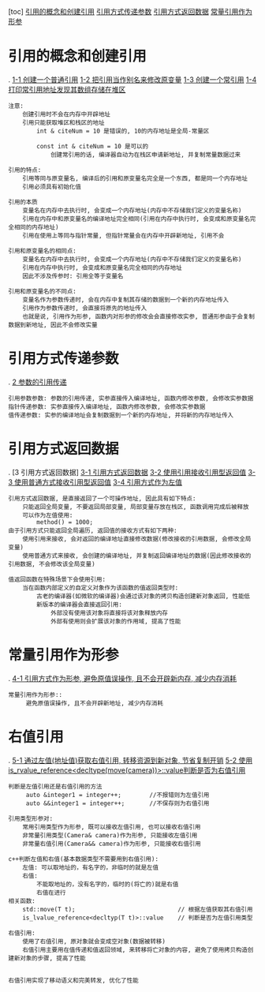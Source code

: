 [toc]
    [引用的概念和创建引用](#引用的概念和创建引用)
    [引用方式传递参数](#引用方式传递参数)
    [引用方式返回数据](#引用方式返回数据)
    [常量引用作为形参](#常量引用作为形参)

# 引用的概念和创建引用
.   [1-1 创建一个普通引用](./_1_createCite/CreateCite.cpp)
    [1-2 把引用当作别名来修改原变量](./_1_createCite/CreateCite.cpp)
    [1-3 创建一个常引用](./_1_createCite/CreateCite.cpp)
    [1-4 打印常引用地址发现其数组存储在堆区](./_1_createCite/CreateCite.cpp)

    注意:
        创建引用时不会在内存中开辟地址
        引用只能获取堆区和栈区的地址
            int & citeNum = 10 是错误的, 10的内存地址是全局-常量区

            const int & citeNum = 10 是可以的
                创建常引用的话, 编译器自动为在栈区申请新地址, 并复制常量数据过来

    引用的特点: 
        引用等同与原变量名, 编译后的引用和原变量名完全是一个东西, 都是同一个内存地址
        引用必须具有初始化值

    引用的本质
        变量名在内存中去执行时, 会变成一个内存地址(内存中不存储我们定义的变量名称)
        引用在内存中和原变量名的编译地址完全相同(引用在内存中执行时, 会变成和原变量名完全相同的内存地址)
        引用在使用上等同与指针常量, 但指针常量会在内存中开辟新地址, 引用不会

    引用和原变量名的相同点:
        变量名在内存中去执行时, 会变成一个内存地址(内存中不存储我们定义的变量名称)
        引用在内存中执行时, 会变成和原变量名完全相同的内存地址
        因此不涉及传参时: 引用全等于变量名

    引用和原变量名的不同点:
        变量名作为参数传递时, 会在内存中复制其存储的数据到一个新的内存地址传入
        引用作为参数传递时, 会直接将原先的地址传入
        也就是说, 引用作为形参, 函数内对形参的修改会会直接修改实参, 普通形参由于会复制数据到新地址, 因此不会修改实量

# 引用方式传递参数
.   [2 参数的引用传递](./_2_citeAsFuncFormalParam/CiteAsFuncParam.cpp)
    
    引用参数参数: 参数的引用传递, 实参直接传入编译地址, 函数内修改参数, 会修改实参数据
    指针传递参数: 实参直接传入编译地址, 函数内修改参数, 会修改实参数据
    值传递参数: 实参的编译地址会复制数据到一个新的内存地址, 并将新的内存地址传入

# 引用方式返回数据
.   [3 引用方式返回数据]
        [3-1 引用方式返回数据](./_3_citeAsReturnValue/_1_citeAsReturnValue.cpp)
        [3-2 使用引用接收引用型返回值](./_3_citeAsReturnValue/_1_citeAsReturnValue.cpp)
        [3-3 使用普通方式接收引用型返回值](./_3_citeAsReturnValue/_1_citeAsReturnValue.cpp)
        [3-4 引用方式作为左值](./_3_citeAsReturnValue/_1_citeAsReturnValue.cpp)

    引用方式返回数据, 是直接返回了一个可操作地址, 因此具有如下特点:
        只能返回全局变量, 不要返回局部变量, 局部变量存放在栈区, 函数调用完成后被释放
        可以作为左值使用:
            method() = 1000;
    由于引用方式只能返回全局遍历, 返回值的接收方式有如下两种: 
        使用引用来接收, 会对返回的编译地址直接修改数据(修改接收的引用数据, 会修改全局变量)
        使用普通方式来接收, 会创建的编译地址, 并复制返回编译地址的数据(因此修改接收的引用数据, 不会修改该全局变量)

    值返回函数在特殊场景下会使用引用:
        当在函数内部定义的自定义对象作为该函数的值返回类型时:
            古老的编译器(如微软的编译器)会通过该对象的拷贝构造创建新对象返回, 性能低
            新版本的编译器会直接返回引用:
                外部没有使用该对象将直接将该对象释放内存
                外部有使用则会扩展该对象的作用域, 提高了性能
# 常量引用作为形参
.   [4-1 引用方式作为形参, 避免原值误操作, 且不会开辟新内存, 减少内存消耗](./_4_constCite/_1_constCiteAsFuncFormalParam.cpp)
    
    常量引用作为形参::
         避免原值误操作, 且不会开辟新地址, 减少内存消耗

# 右值引用
.   [5-1 通过左值(地址值)获取右值引用, 转移资源到新对象, 节省复制开销](./_5_rightCity/_1_useRightCite.cpp)
    [5-2 使用is_rvalue_reference<decltype(move(camera))>::value判断是否为右值引用](./_5_rightCity/_1_useRightCite.cpp)
    
    判断是左值引用还是右值引用的方法
         auto &integer1 = integer++;        //不报错则为左值引用
         auto &&integer1 = integer++;       //不保存则为右值引用
    
    引用类型形参对:
        常用引用类型作为形参, 既可以接收左值引用, 也可以接收右值引用
        非常量引用类型(Camera& camera)作为形参, 只能接收左值引用
        非常量右值引用(Camera&& camera)作为形参, 只能接收右值引用

    c++判断左值和右值(基本数据类型不需要用到右值引用):
        左值: 可以取地址的，有名字的，非临时的就是左值
        右值: 
            不能取地址的，没有名字的，临时的(将亡的)就是右值
            右值在进行 
    相关函数:
        std::move(T t);                             // 根据左值获取其右值引用
        is_lvalue_reference<decltyp(T t)>::value    // 判断是否为左值引用类型
        
    右值引用:
        使用了右值引用, 原对象就会变成空对象(数据被转移)
        右值引用主要用在值传递和值返回领域, 来转移将亡对象的内容, 避免了使用拷贝构造创建新对象的步骤, 提高了性能
    

    右值引用实现了移动语义和完美转发, 优化了性能

    
